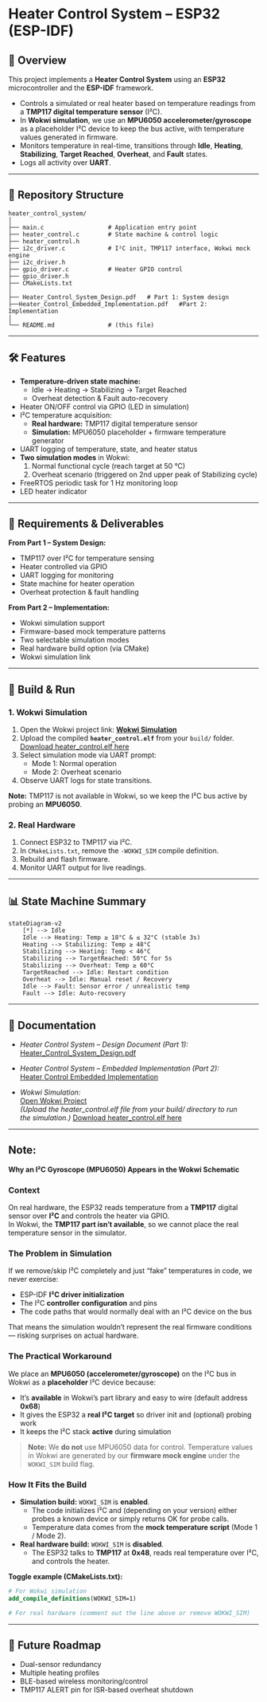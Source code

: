# Heater Control System – ESP32 (ESP-IDF)

## 📌 Overview
This project implements a **Heater Control System** using an **ESP32** microcontroller and the **ESP-IDF** framework.

- Controls a simulated or real heater based on temperature readings from a **TMP117 digital temperature sensor** (I²C).
- In **Wokwi simulation**, we use an **MPU6050 accelerometer/gyroscope** as a placeholder I²C device to keep the bus active, with temperature values generated in firmware.
- Monitors temperature in real-time, transitions through **Idle**, **Heating**, **Stabilizing**, **Target Reached**, **Overheat**, and **Fault** states.
- Logs all activity over **UART**.

---

## 📂 Repository Structure
```
heater_control_system/
│
├── main.c                  # Application entry point
├── heater_control.c        # State machine & control logic
├── heater_control.h
├── i2c_driver.c            # I²C init, TMP117 interface, Wokwi mock engine
├── i2c_driver.h
├── gpio_driver.c           # Heater GPIO control
├── gpio_driver.h
├── CMakeLists.txt
│
├── Heater_Control_System_Design.pdf   # Part 1: System design
├──Heater_Control_Embedded_Implementation.pdf   #Part 2: Implementation
│
└── README.md               # (this file)
```

---

## 🛠 Features
- **Temperature-driven state machine:**
  - Idle → Heating → Stabilizing → Target Reached
  - Overheat detection & Fault auto-recovery
- Heater ON/OFF control via GPIO (LED in simulation)
- I²C temperature acquisition:
  - **Real hardware:** TMP117 digital temperature sensor
  - **Simulation:** MPU6050 placeholder + firmware temperature generator
- UART logging of temperature, state, and heater status
- **Two simulation modes** in Wokwi:
  1. Normal functional cycle (reach target at 50 °C)
  2. Overheat scenario (triggered on 2nd upper peak of Stabilizing cycle)
- FreeRTOS periodic task for 1 Hz monitoring loop
- LED heater indicator

---

## 📜 Requirements & Deliverables
**From Part 1 – System Design:**
- TMP117 over I²C for temperature sensing
- Heater controlled via GPIO
- UART logging for monitoring
- State machine for heater operation
- Overheat protection & fault handling

**From Part 2 – Implementation:**
- Wokwi simulation support
- Firmware-based mock temperature patterns
- Two selectable simulation modes
- Real hardware build option (via CMake)
- Wokwi simulation link

---

## 🔧 Build & Run

### 1. Wokwi Simulation
1. Open the Wokwi project link: **[Wokwi Simulation](https://wokwi.com/projects/439005910473186305)**
2. Upload the compiled **`heater_control.elf`** from your `build/` folder.  [Download heater_control.elf here](build/heater_control.elf)
3. Select simulation mode via UART prompt:
   - Mode 1: Normal operation
   - Mode 2: Overheat scenario
4. Observe UART logs for state transitions.

**Note:** TMP117 is not available in Wokwi, so we keep the I²C bus active by probing an **MPU6050**.

### 2. Real Hardware
1. Connect ESP32 to TMP117 via I²C.
2. In `CMakeLists.txt`, remove the `-WOKWI_SIM` compile definition.
3. Rebuild and flash firmware.
4. Monitor UART output for live readings.

---

## 📊 State Machine Summary
```mermaid
stateDiagram-v2
    [*] --> Idle
    Idle --> Heating: Temp ≥ 18°C & ≤ 32°C (stable 3s)
    Heating --> Stabilizing: Temp ≥ 48°C
    Stabilizing --> Heating: Temp < 46°C
    Stabilizing --> TargetReached: 50°C for 5s
    Stabilizing --> Overheat: Temp ≥ 60°C
    TargetReached --> Idle: Restart condition
    Overheat --> Idle: Manual reset / Recovery
    Idle --> Fault: Sensor error / unrealistic temp
    Fault --> Idle: Auto-recovery
```

---

## 📄 Documentation

- *Heater Control System – Design Document (Part 1):*  
  [Heater_Control_System_Design.pdf](https://drive.google.com/file/d/1y_4IkvodrxfWfiWZawgoO4qnDz0wtLSf/view?usp=sharing)

- *Heater Control System – Embedded Implementation (Part 2):*  
  [Heater Control Embedded Implementation](https://drive.google.com/file/d/1tOvrgeXHGXuqrMpQEP41zsR4BT0QHOtQ/view?usp=sharing)

- *Wokwi Simulation:*  
  [Open Wokwi Project](https://wokwi.com/projects/439005910473186305)  
  *(Upload the heater_control.elf file from your build/ directory to run the simulation.)*
   [Download heater_control.elf here](build/heater_control.elf)

---
## Note:
**Why an I²C Gyroscope (MPU6050) Appears in the Wokwi Schematic**

### Context
On real hardware, the ESP32 reads temperature from a **TMP117** digital sensor over **I²C** and controls the heater via GPIO.  
In Wokwi, the **TMP117 part isn’t available**, so we cannot place the real temperature sensor in the simulator.

### The Problem in Simulation
If we remove/skip I²C completely and just “fake” temperatures in code, we never exercise:
- ESP-IDF **I²C driver initialization**
- The I²C **controller configuration** and pins
- The code paths that would normally deal with an I²C device on the bus

That means the simulation wouldn’t represent the real firmware conditions — risking surprises on actual hardware.

### The Practical Workaround
We place an **MPU6050 (accelerometer/gyroscope)** on the I²C bus in Wokwi as a **placeholder** I²C device because:
- It’s **available** in Wokwi’s part library and easy to wire (default address **0x68**)
- It gives the ESP32 a **real I²C target** so driver init and (optional) probing work
- It keeps the I²C stack **active** during simulation

> **Note:** We **do not** use MPU6050 data for control. Temperature values in Wokwi are generated by our **firmware mock engine** under the `WOKWI_SIM` build flag.

### How It Fits the Build
- **Simulation build:** `WOKWI_SIM` is **enabled**.  
  - The code initializes I²C and (depending on your version) either probes a known device or simply returns OK for probe calls.  
  - Temperature data comes from the **mock temperature script** (Mode 1 / Mode 2).
- **Real hardware build:** `WOKWI_SIM` is **disabled**.  
  - The ESP32 talks to **TMP117** at **0x48**, reads real temperature over I²C, and controls the heater.

**Toggle example (CMakeLists.txt):**
```cmake
# For Wokwi simulation
add_compile_definitions(WOKWI_SIM=1)

# For real hardware (comment out the line above or remove WOKWI_SIM)

```

---

## 🚀 Future Roadmap
- Dual-sensor redundancy
- Multiple heating profiles
- BLE-based wireless monitoring/control
- TMP117 ALERT pin for ISR-based overheat shutdown


